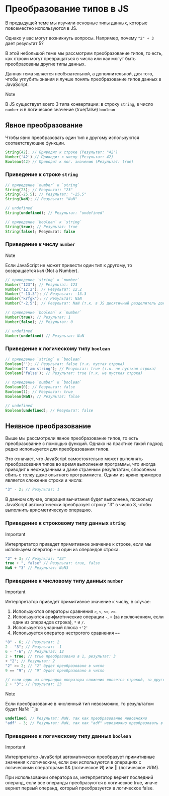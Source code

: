 # Преобразование типов в JS

В предыдущей теме мы изучили основные типы данных, которые повсеместно используются в JS.

Однако у вас могут возникнуть вопросы. Например, почему `"2" + 3` дает результат 5?

В этой небольшой теме мы рассмотрим преобразование типов, то есть, как строки могут превращаться в числа или как могут быть преобразованы другие типы данных.

Данная тема является необязательной, а дополнительной, для того, чтобы углубить знания и лучше понять преобразование типов данных в JavaScript.

> [!NOTE]
> В JS существует всего 3 типа конвертации: в строку `string`, в число `number` и в логическое значение (true/false) `boolean`

## Явное преобразование

Чтобы явно преобразовать один тип к другому используются соответствующие функции.

```js
String(42); // Приводит к строке (Результат: "42")
Number('42') // Приводит к числу (Результат: 42)
Boolean(42) // Приводит к лог. значению (Результат: true)
```

### Приведение к строке `string`
```js
// приведение `number` к `string`
String(23); // Результат: "23"
String(-25.5); // Результат: "-25.5"
String(NaN); // Результат: "NaN"

// undefined
String(undefined); // Результат: "undefined"

// приведение `boolean` к `string`
String(true); // Результат: true
String(false); Результат: false
```

### Приведение к числу `number`

> [!NOTE]
> Если JavaScript не может привести один тип к другому, то возвращается  `NaN` (Not a Number).

```js
// приведение `string` к `number`
Number("123"); // Результат: 123
Number("12.2"); // Результат: 12.2
Number("-13.3"); // Результат: -13.3
Number("krfgk"); // Результат: NaN
Number("-2,5"); // Результат: NaN (т.к. в JS десятичный разделитель должен быть точкой, а не запятой)

// приведение `boolean` к `number`
Number(true); // Результат: 1
Number(false); // Результат: 0

// undefined
Number(undefined) // Результат: NaN
```

### Приведение к логическому типу `boolean`

```js
// приведение `string` к `boolean`
Boolean(''); // Результат: false (т.к. пустая строка)
Boolean("I am string"); // Результат: true (т.к. не пусткая строка)
Boolean('false'); // Результат: true (т.к. не пусткая строка)

// приведение `number` к `boolean`
Boolean(0); // Результат: false
Boolean(1); // Результат: true
Boolean(NaN); // Результат: false

// undefined
Boolean(undefined); // Результат: false
```

## Неявное преобразование

Выше мы рассмотрели явное преобразование типов, то есть преобразование с помощью функций. Однако на практике такой подход редко используется для преобразования типов.

Это означает, что JavaScript самостоятельно может выполнять преобразования типов во время выполнения программы, что иногда приводит к неожиданным и даже странным результатам, способным сбить с толку даже опытного программиста. Одним из ярких примеров является сложение строки и числа: 
```js
"3" - 2; // Результат: 1
```
В данном случае, операция вычитания будет выполнена, поскольку JavaScript автоматически преобразует строку "3" в число 3, чтобы выполнить арифметическую операцию.

### Приведение к строковому типу данных `string`

> [!IMPORTANT]
> Интерпретатор приведет примитивное значение к строке, если мы используем оператор `+` и один из операндов строка.

```js
"2" + 3; // Результат: "23"
true + ", false" // Результат: true, false 
NaN + "3" // Результат: NaN3
```

### Приведение к числовому типу данных `number`

> [!IMPORTANT]
> Интерпретатор приведет примитивное значение к числу, в случае:
> 1. Используются операторы сравнения `>`, `<`, `<=`, `>=`.
> 2. Используются арифметические операции `-`, `+` (за исключением, если один из операндов строка), `*` и `/`.
> 3. Используется унарный плюса `+'2'`
> 4. Используется оператор нестрогого сравнения `==`

```js
"8" - 6; // Результат: 2
2 - "3"; // Результат: -1
6 - "-6"; // Результат: 12
2 + true; // true преобразовано в 1, результат: 3
+ "2"; // Результат: 2
"2" >= 2; // "2" будет преобразовано в число
9 == "9"; // "9" будет преобразовано в число

// если один из операндов оператора сложения является строкой, то другой операнд преобразуется в строку, как было рассмотрено ранее.
2 + "3"; // Результат: 23
```

> [!NOTE]
> Если преобразование в численный тип невозможно, то результатом будет NaN: ```js
```js
undefined; // Результат: NaN, так как преобразование невозможно
"adf" - 3; // Результат: NaN, так как "adf" невозможно преобразовать в число
```

### Приведение к логическому типу данных `boolean`

> [!IMPORTANT]
> Интерпретатор JavaScript автоматически преобразует примитивные значения к логическим, если они используются в операциях с логическими операторами && (логическое И) или || (логическое ИЛИ).

При использовании оператора `&&`, интерпретатор вернет последний операнд, если все операнды преобразуются в логическое true, иначе вернет первый операнд, который преобразуется в логическое false.